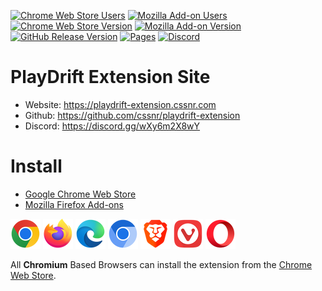 [![Chrome Web Store Users](https://img.shields.io/chrome-web-store/users/anlkpnbhiiojmedlkchcdmigkdccnmcn?logo=google&logoColor=white&label=google%20users)](https://chrome.google.com/webstore/detail/playdrift-extension/anlkpnbhiiojmedlkchcdmigkdccnmcn)
[![Mozilla Add-on Users](https://img.shields.io/amo/users/playdrift-extension?logo=mozilla&label=mozilla%20users)](https://addons.mozilla.org/addon/playdrift-extension)
[![Chrome Web Store Version](https://img.shields.io/chrome-web-store/v/anlkpnbhiiojmedlkchcdmigkdccnmcn?label=chrome&logo=googlechrome)](https://chrome.google.com/webstore/detail/playdrift-extension/anlkpnbhiiojmedlkchcdmigkdccnmcn)
[![Mozilla Add-on Version](https://img.shields.io/amo/v/playdrift-extension?label=firefox&logo=firefox)](https://addons.mozilla.org/addon/playdrift-extension)
[![GitHub Release Version](https://img.shields.io/github/v/release/cssnr/playdrift-extension?logo=github)](https://github.com/cssnr/playdrift-extension/releases/latest)
[![Pages](https://github.com/cssnr/playdrift-extension-site/actions/workflows/build.yaml/badge.svg)](https://github.com/cssnr/playdrift-extension-site/actions/workflows/build.yaml)
[![Discord](https://img.shields.io/discord/899171661457293343?logo=discord&logoColor=white&label=discord&color=7289da)](https://discord.gg/wXy6m2X8wY)
# PlayDrift Extension Site

* Website: https://playdrift-extension.cssnr.com
* Github: https://github.com/cssnr/playdrift-extension
* Discord: https://discord.gg/wXy6m2X8wY

# Install

*   [Google Chrome Web Store](https://chrome.google.com/webstore/detail/playdrift-extension/anlkpnbhiiojmedlkchcdmigkdccnmcn)
*   [Mozilla Firefox Add-ons](https://addons.mozilla.org/addon/playdrift-extension)

[![Chrome](https://raw.githubusercontent.com/smashedr/logo-icons/master/browsers/chrome_48.png)](https://chromewebstore.google.com/detail/playdrift-extension/anlkpnbhiiojmedlkchcdmigkdccnmcn)
[![Firefox](https://raw.githubusercontent.com/smashedr/logo-icons/master/browsers/firefox_48.png)](https://addons.mozilla.org/addon/playdrift-extension)
[![Edge](https://raw.githubusercontent.com/smashedr/logo-icons/master/browsers/edge_48.png)](https://chromewebstore.google.com/detail/playdrift-extension/anlkpnbhiiojmedlkchcdmigkdccnmcn)
[![Chromium](https://raw.githubusercontent.com/smashedr/logo-icons/master/browsers/chromium_48.png)](https://chromewebstore.google.com/detail/playdrift-extension/anlkpnbhiiojmedlkchcdmigkdccnmcn)
[![Brave](https://raw.githubusercontent.com/smashedr/logo-icons/master/browsers/brave_48.png)](https://chromewebstore.google.com/detail/playdrift-extension/anlkpnbhiiojmedlkchcdmigkdccnmcn)
[![Vivaldi](https://raw.githubusercontent.com/smashedr/logo-icons/master/browsers/vivaldi_48.png)](https://chromewebstore.google.com/detail/playdrift-extension/anlkpnbhiiojmedlkchcdmigkdccnmcn)
[![Opera](https://raw.githubusercontent.com/smashedr/logo-icons/master/browsers/opera_48.png)](https://chromewebstore.google.com/detail/playdrift-extension/anlkpnbhiiojmedlkchcdmigkdccnmcn)
  
All **Chromium** Based Browsers can install the extension from the
[Chrome Web Store](https://chrome.google.com/webstore/detail/playdrift-extension/anlkpnbhiiojmedlkchcdmigkdccnmcn).
